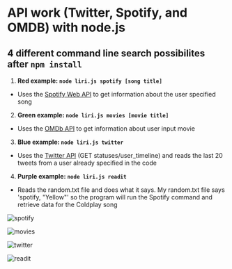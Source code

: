 # **API work (Twitter, Spotify, and OMDB) with node.js**

## 4 different command line search possibilites after `npm install`

1. **Red example: `node liri.js spotify [song title]`**

  * Uses the [Spotify Web API](https://developer.spotify.com/web-api/) to get information about the user specified song



2. **Green example: `node liri.js movies [movie title]`**

  * Uses the [OMDb API](https://www.omdbapi.com/) to get information about user input movie



3. **Blue example: `node liri.js twitter`**

  * Uses the [Twitter API](https://dev.twitter.com/rest/reference/get/statuses/user_timeline) (GET statuses/user_timeline) and reads the last 20 tweets from a user already specified in the code



4. **Purple example: `node liri.js readit`**

  * Reads the random.txt file and does what it says. My random.txt file says 'spotify, "Yellow"' so the program will run the Spotify command and retrieve data for the Coldplay song


![spotify](https://cloud.githubusercontent.com/assets/18673328/19832572/9dde9424-9ddb-11e6-8ad4-6566d7978edb.jpg)

![movies](https://cloud.githubusercontent.com/assets/18673328/19832570/9ddb2668-9ddb-11e6-8d6b-aad2a6c9ba55.jpg)

![twitter](https://cloud.githubusercontent.com/assets/18673328/19832571/9ddb962a-9ddb-11e6-864f-7f9e6c1cd3e4.jpg)

![readit](https://cloud.githubusercontent.com/assets/18673328/19832569/9ddafdbe-9ddb-11e6-8b90-8118636a6f58.jpg)
